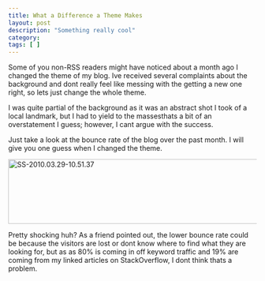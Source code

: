 ```yaml
---
title: What a Difference a Theme Makes
layout: post
description: "Something really cool"
category:
tags: [ ]
---
```


<p>Some of you non-RSS readers might have noticed about a month ago I changed the theme of my blog. Ive received several complaints about the background and dont really feel like messing with the getting a new one right, so lets just change the whole theme. </p>  <p>I was quite partial of the background as it was an abstract shot I took of a local landmark, but I had to yield to the massesthats a bit of an overstatement I guess; however, I cant argue with the success. </p>  <p>Just take a look at the bounce rate of the blog over the past month. I will give you one guess when I changed the theme. </p>  <p><a href="/wp-content/uploads/2010/03/SS2010.03.2910.51.37.png"><img style="border-bottom: 0px; border-left: 0px; display: inline; border-top: 0px; border-right: 0px" title="SS-2010.03.29-10.51.37" border="0" alt="SS-2010.03.29-10.51.37" src="/wp-content/uploads/2010/03/SS2010.03.2910.51.37_thumb.png" width="616" height="131" /></a> </p>  <p>Pretty shocking huh? As a friend pointed out, the lower bounce rate could be because the visitors are lost or dont know where to find what they are looking for, but as as 80% is coming in off keyword traffic and 19% are coming from my linked articles on StackOverflow, I dont think thats a problem. </p>
